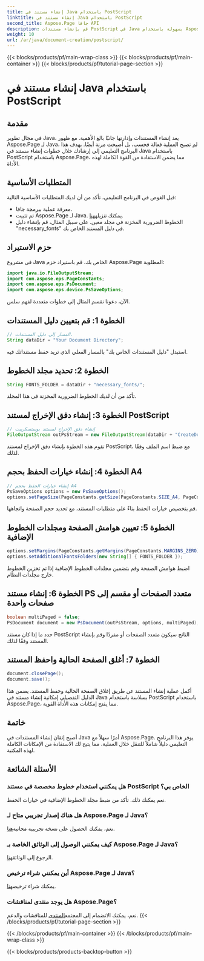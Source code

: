 ```yaml
---
title: إنشاء مستند في Java باستخدام PostScript
linktitle: إنشاء مستند في Java باستخدام PostScript
second_title: Aspose.Page جافا API
description: قم بإنشاء مستندات PostScript في Java بسهولة باستخدام Aspose.Page. تخصيص حجم الصفحة والهوامش والخطوط. جرب النسخة التجريبية المجانية الآن!
weight: 10
url: /ar/java/document-creation/postscript/
---
```


{{< blocks/products/pf/main-wrap-class >}}
{{< blocks/products/pf/main-container >}}
{{< blocks/products/pf/tutorial-page-section >}}

# إنشاء مستند في Java باستخدام PostScript

## مقدمة
في مجال تطوير Java، يعد إنشاء المستندات وإدارتها جانبًا بالغ الأهمية. مع ظهور Aspose.Page لـ Java، لم تصبح العملية فعالة فحسب، بل أصبحت مرنة أيضًا. يهدف هذا البرنامج التعليمي إلى إرشادك خلال خطوات إنشاء مستند في Java باستخدام PostScript باستخدام Aspose.Page، مما يضمن الاستفادة من القوة الكاملة لهذه الأداة.
## المتطلبات الأساسية
قبل الغوص في البرنامج التعليمي، تأكد من أن لديك المتطلبات الأساسية التالية:
- معرفة عملية ببرمجة جافا.
-  تم تثبيت Aspose.Page لـ Java. يمكنك تنزيله[هنا](https://releases.aspose.com/page/java/).
- الخطوط الضرورية المخزنة في مجلد معين. على سبيل المثال، قم بإنشاء دليل "necessary_fonts" في دليل المستند الخاص بك.
## حزم الاستيراد
في مشروع Java الخاص بك، قم باستيراد حزم Aspose.Page المطلوبة:
```java
import java.io.FileOutputStream;
import com.aspose.eps.PageConstants;
import com.aspose.eps.PsDocument;
import com.aspose.eps.device.PsSaveOptions;

```
الآن، دعونا نقسم المثال إلى خطوات متعددة لفهم سلس.
## الخطوة 1: قم بتعيين دليل المستندات
```java
// المسار إلى دليل المستندات.
String dataDir = "Your Document Directory";
```
استبدل "دليل المستندات الخاص بك" بالمسار الفعلي الذي تريد حفظ مستنداتك فيه.
## الخطوة 2: تحديد مجلد الخطوط
```java
String FONTS_FOLDER = dataDir + "necessary_fonts/";
```
تأكد من أن لديك الخطوط الضرورية المخزنة في هذا المجلد.
## الخطوة 3: إنشاء دفق الإخراج لمستند PostScript
```java
// إنشاء دفق الإخراج لمستند بوستسكريبت
FileOutputStream outPsStream = new FileOutputStream(dataDir + "CreateDocument_outPS.ps");
```
تقوم هذه الخطوة بإنشاء دفق الإخراج لمستند PostScript، مع ضبط اسم الملف وفقًا لذلك.
## الخطوة 4: إنشاء خيارات الحفظ بحجم A4
```java
// إنشاء خيارات الحفظ بحجم A4
PsSaveOptions options = new PsSaveOptions();
options.setPageSize(PageConstants.getSize(PageConstants.SIZE_A4, PageConstants.ORIENTATION_PORTRAIT));
```
قم بتخصيص خيارات الحفظ بناءً على متطلبات المستند، مع تحديد حجم الصفحة واتجاهها.
## الخطوة 5: تعيين هوامش الصفحة ومجلدات الخطوط الإضافية
```java
options.setMargins(PageConstants.getMargins(PageConstants.MARGINS_ZERO));
options.setAdditionalFontsFolders(new String[] { FONTS_FOLDER });
```
اضبط هوامش الصفحة وقم بتضمين مجلدات الخطوط الإضافية إذا تم تخزين الخطوط خارج مجلدات النظام.
## الخطوة 6: إنشاء مستند PS متعدد الصفحات أو مقسم إلى صفحات واحدة
```java
boolean multiPaged = false;
PsDocument document = new PsDocument(outPsStream, options, multiPaged);
```
حدد ما إذا كان مستند PostScript الناتج سيكون متعدد الصفحات أو مفردًا وقم بإنشاء المستند وفقًا لذلك.
## الخطوة 7: أغلق الصفحة الحالية واحفظ المستند
```java
document.closePage();
document.save();
```
أكمل عملية إنشاء المستند عن طريق إغلاق الصفحة الحالية وحفظ المستند.
يضمن هذا الدليل التفصيلي إمكانية إنشاء مستند في Java بسلاسة باستخدام PostScript باستخدام Aspose.Page، مما يفتح إمكانات هذه الأداة القوية.
## خاتمة
أصبح إتقان إنشاء المستندات في Java أمرًا سهلاً مع Aspose.Page. يوفر هذا البرنامج التعليمي دليلاً شاملاً للتنقل خلال العملية، مما يتيح لك الاستفادة من الإمكانات الكاملة لهذه المكتبة.
## الأسئلة الشائعة
### هل يمكنني استخدام خطوط مخصصة في مستند PostScript الخاص بي؟
نعم يمكنك ذلك. تأكد من ضبط مجلد الخطوط الإضافية في خيارات الحفظ.
### هل هناك إصدار تجريبي متاح لـ Aspose.Page لـ Java؟
 نعم، يمكنك الحصول على نسخة تجريبية مجانية[هنا](https://releases.aspose.com/).
### كيف يمكنني الوصول إلى الوثائق الخاصة بـ Aspose.Page لـ Java؟
 الرجوع إلى الوثائق[هنا](https://reference.aspose.com/page/java/).
### أين يمكنني شراء ترخيص Aspose.Page لـ Java؟
 يمكنك شراء ترخيص[هنا](https://purchase.aspose.com/buy).
### هل يوجد منتدى لمناقشات Aspose.Page؟
 نعم، يمكنك الانضمام إلى المجتمع[المنتدى](https://forum.aspose.com/c/page/39) للمناقشات والدعم.
{{< /blocks/products/pf/tutorial-page-section >}}

{{< /blocks/products/pf/main-container >}}
{{< /blocks/products/pf/main-wrap-class >}}

{{< blocks/products/products-backtop-button >}}
